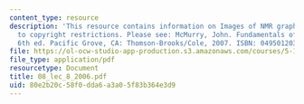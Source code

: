 ```yaml
---
content_type: resource
description: 'This resource contains information on Images of NMR graphs removed due
  to copyright restrictions. Please see: McMurry, John. Fundamentals of Organic Chemistry.
  6th ed. Pacific Grove, CA: Thomson-Brooks/Cole, 2007. ISBN: 0495012033.'
file: https://ol-ocw-studio-app-production.s3.amazonaws.com/courses/5-13-organic-chemistry-ii-fall-2006/80e2b20c58f0dda6a3a05f83b364e3d9_08_lec_8_2006.pdf
file_type: application/pdf
resourcetype: Document
title: 08_lec_8_2006.pdf
uid: 80e2b20c-58f0-dda6-a3a0-5f83b364e3d9
---
```

